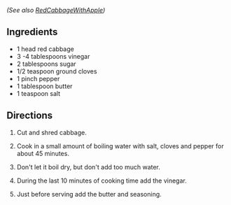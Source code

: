 <div id="wikitext">

*(See also <span
class="wikiword">[RedCabbageWithApple](http://wiki.tamouse.org?n=Recipes.RedCabbageWithApple?action=print)</span>)*

<span id="ingredients"></span>

Ingredients
-----------

-   1 head red cabbage
-   3 -4 tablespoons vinegar
-   2 tablespoons sugar
-   1/2 teaspoon ground cloves
-   1 pinch pepper
-   1 tablespoon butter
-   1 teaspoon salt

<span id="directions"></span>

Directions
----------

1.  Cut and shred cabbage.
    <div class="vspace">

    </div>

2.  Cook in a small amount of boiling water with salt, cloves and pepper
    for about 45 minutes.
    <div class="vspace">

    </div>

3.  Don't let it boil dry, but don't add too much water.
    <div class="vspace">

    </div>

4.  During the last 10 minutes of cooking time add the vinegar.
    <div class="vspace">

    </div>

5.  Just before serving add the butter and seasoning.

<div class="vspace">

</div>

<div style="display: none;">

Summary:Another Dutch-based preparation for Red Cabbage
Parent:(Recipes.)<span
class="wikiword">[SideDishes](http://wiki.tamouse.org?n=Recipes.SideDishes?action=print)</span>
<span
class="wikiword">[IncludeMe](http://wiki.tamouse.org?n=Recipes.IncludeMe?action=edit)[?](http://wiki.tamouse.org?n=Recipes.IncludeMe?action=edit)</span>:[SideDishes](http://wiki.tamouse.org?n=Recipes.SideDishes?action=print)
Categories:[SideDish](http://wiki.tamouse.org?n=Category.SideDish) Tags:
red cabbage Source:
<http://www.food.com/recipe/rode-kool-red-cabbage-dutch-recipe-37998?oc=linkback>

</div>

</div>
